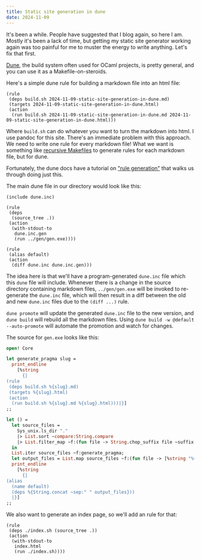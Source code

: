```yaml
---
title: Static site generation in dune
date: 2024-11-09
---
```


It's been a while. People have suggested that I blog again, so here I am. Mostly
it's been a lack of time, but getting my static site generator working again was
too painful for me to muster the energy to write anything. Let's fix that first.

[Dune](https://dune.build/), the build system often used for OCaml projects, is
pretty general, and you can use it as a Makefile-on-steroids.

Here's a simple dune rule for building a markdown file into an html file:

```
(rule
 (deps build.sh 2024-11-09-static-site-generation-in-dune.md)
 (targets 2024-11-09-static-site-generation-in-dune.html)
 (action
  (run build.sh 2024-11-09-static-site-generation-in-dune.md 2024-11-09-static-site-generation-in-dune.html)))
```

Where `build.sh` can do whatever you want to turn the markdown into html. I use
pandoc for this site. There's an immediate problem with this approach. We need
to write one rule for every markdown file! What we want is something like
[recursive Makefiles](https://accu.org/journals/overload/14/71/miller_2004/)
to generate rules for each markdown file, but for dune.

Fortunately, the dune docs have a tutorial on
["rule generation"](https://dune.readthedocs.io/en/stable/howto/rule-generation.html)
that walks us through doing just this.

The main dune file in our directory would look like this:

```
(include dune.inc)

(rule
 (deps
  (source_tree .))
 (action
  (with-stdout-to
   dune.inc.gen
   (run ../gen/gen.exe))))

(rule
 (alias default)
 (action
  (diff dune.inc dune.inc.gen)))
```

The idea here is that we'll have a program-generated `dune.inc` file which this
`dune` file will include. Whenever there is a change in the source directory
containing markdown files, `../gen/gen.exe` will be invoked to re-generate
the `dune.inc` file, which will then result in a diff between the old and new
`dune.inc` files due to the `(diff ...)` rule.

`dune promote` will update the generated `dune.inc` file to the new version,
and `dune build` will rebuild all the markdown files. Using
`dune build -w @default --auto-promote` will automate the promotion and watch
for changes.

The source for `gen.exe` looks like this:

```ocaml
open! Core

let generate_pragma slug =
  print_endline
    [%string
      {|
(rule
 (deps build.sh %{slug}.md)
 (targets %{slug}.html)
 (action
  (run build.sh %{slug}.md %{slug}.html)))|}]
;;

let () =
  let source_files =
    Sys_unix.ls_dir "."
    |> List.sort ~compare:String.compare
    |> List.filter_map ~f:(fun file -> String.chop_suffix file ~suffix:".md")
  in
  List.iter source_files ~f:generate_pragma;
  let output_files = List.map source_files ~f:(fun file -> [%string "%{file}.html"]) in
  print_endline
    [%string
      {|
(alias
  (name default)
  (deps %{String.concat ~sep:" " output_files}))
  |}]
;;
```

We also want to generate an index page, so we'll add an rule for that:

```
(rule
 (deps ./index.sh (source_tree .))
 (action
  (with-stdout-to
   index.html
   (run ./index.sh))))
```

<!--
You can see the full source for this site [on
GitHub](https://github.com/mt-caret/blog-src).
-->